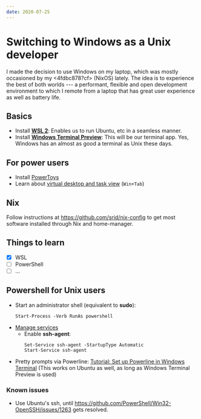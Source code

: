 ```yaml
---
date: 2020-07-25
---
```


# Switching to Windows as a Unix developer

I made the decision to use Windows on my laptop, which was mostly occasioned by my <4fdbc878?cf> (NixOS) lately. The idea is to experience the best of both worlds --- a performant, flexible and open development environment to which I remote from a laptop that has great user experience as well as battery life.

## Basics

* Install [**WSL 2**](https://docs.microsoft.com/en-us/windows/wsl/install-win10): Enables us to run Ubuntu, etc in a seamless manner.
* Install [**Windows Terminal Preview**](https://www.microsoft.com/en-us/p/windows-terminal-preview/9n8g5rfz9xk3?activetab=pivot:overviewtab): This will be our terminal app. Yes, Windows has an almost as good a terminal as Unix these days.

## For power users

* Install [PowerToys](https://github.com/microsoft/powertoys)
* Learn about [virtual desktop and task view](https://community.windows.com/en-us/stories/virtual-desktop-windows-10) (`Win+Tab`)

## Nix

Follow instructions at <https://github.com/srid/nix-config> to get most software installed through Nix and home-manager.


## Things to learn

- [X] WSL
- [ ] PowerShell
- [ ] ...

## Powershell for Unix users

* Start an administrator shell (equivalent to **sudo**):
  ```shell
  Start-Process -Verb RunAs powershell
  ```
* [Manage services](https://docs.microsoft.com/en-us/powershell/scripting/samples/managing-services?view=powershell-7)
  * Enable **ssh-agent**:
    ```
    Set-Service ssh-agent -StartupType Automatic
    Start-Service ssh-agent
    ```
* Pretty prompts via Powerline: [Tutorial: Set up Powerline in Windows Terminal](https://docs.microsoft.com/en-us/windows/terminal/tutorials/powerline-setup) (This works on Ubuntu as well, as long as Windows Terminal Preview is used)
  
### Known issues

- Use Ubuntu's ssh, until <https://github.com/PowerShell/Win32-OpenSSH/issues/1263> gets resolved.